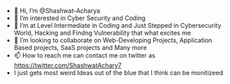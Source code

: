 - 👋 Hi, I’m @Shashwat-Acharya
- 👀 I’m interested in Cyber Security and Coding 
- 🌱 I’m at Level Intermediate in Coding and Just Stepped in Cybersecurity World, Hacking and Findng Vulnerability that what excites me
- 💞️ I’m looking to collaborate on Web-Developing Projects, Application Based projects, SaaS projects and Many more
- 📫 How to reach me can contact me on twitter as https://twitter.com/ShashwatAchary7 
- I just gets most weird Ideas out of the blue that I think can be monitizeed

<!---
Shashwat-Acharya/Shashwat-Acharya is a ✨ special ✨ repository because its `README.md` (this file) appears on your GitHub profile.
You can click the Preview link to take a look at your changes.
--->
